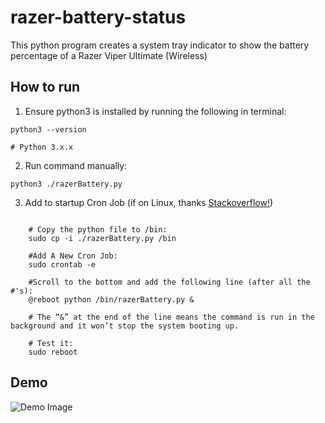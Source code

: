 # razer-battery-status

This python program creates a system tray indicator to show the battery percentage of a Razer Viper Ultimate (Wireless)

## How to run

1. Ensure python3 is installed by running the following in terminal:
```shell
python3 --version

# Python 3.x.x
```

2. Run command manually:
```shell
python3 ./razerBattery.py
```

3. Add to startup Cron Job (if on Linux, thanks [Stackoverflow!](https://stackoverflow.com/questions/24518522/run-python-script-at-startup-in-ubuntu))
```shell

    # Copy the python file to /bin:
    sudo cp -i ./razerBattery.py /bin

    #Add A New Cron Job:
    sudo crontab -e

    #Scroll to the bottom and add the following line (after all the #'s):
    @reboot python /bin/razerBattery.py &

    # The “&” at the end of the line means the command is run in the background and it won’t stop the system booting up.

    # Test it:
    sudo reboot

```

## Demo
![Demo Image](./image/razerDemo.gif)

